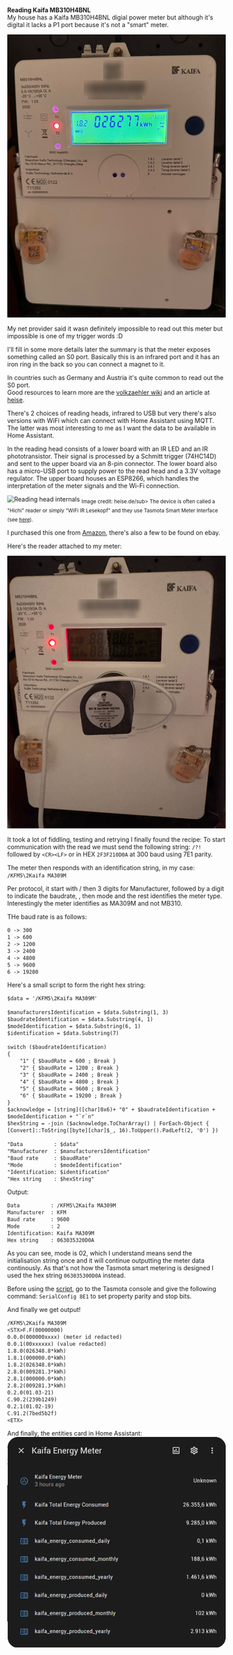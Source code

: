 **Reading Kaifa MB310H4BNL**  
My house has a Kaifa MB310H4BNL digial power meter but although it's digital it lacks a P1 port because it's not a "smart" meter.  

![Kaifa MB310H4BNL](https://github.com/rweijnen/kaifa-mb310h4bnl/blob/main/assets/KaifaMB310H4BNL2.png)


My net provider said it wasn definitely impossible to read out this meter but impossible is one of my trigger words :D

I'll fill in some more details later the summary is that the meter exposes something called an S0 port.
Basically this is an infrared port and it has an iron ring in the back so you can connect a magnet to it.

In countries such as Germany and Austria it's quite common to read out the S0 port.  
Good resources to learn more are the [volkzaehler wiki](https://wiki.volkszaehler.org/) and an article at [heise](https://www.heise.de/tests/Ausprobiert-Guenstiger-IR-Lesekopf-fuer-Smart-Meter-mit-Tastmota-Firmware-7065559.html).

There's 2 choices of reading heads, infrared to USB but very there's also versions with WiFi which can connect with Home Assistant using MQTT.
The latter was most interesting to me as I want the data to be available in Home Assistant.

In the reading head consists of a lower board with an IR LED and an IR phototransistor. Their signal is processed by a Schmitt trigger (74HC14D) and sent to the upper board via an 8-pin connector. 
The lower board also has a micro-USB port to supply power to the read head and a 3.3V voltage regulator. The upper board houses an ESP8266, which handles the interpretation of the meter signals and the Wi-Fi connection.  
  
![Reading head internals](https://heise.cloudimg.io/v7/_www-heise-de_/imgs/18/3/5/2/9/2/6/7/IMG_7404B-0f3de2dc5c9a8327.jpg?force_format=avif%2Cwebp%2Cjpeg&org_if_sml=1&q=85&width=610)
<sub>Image credit: heise.de/sub>
The device is often called a "Hichi" reader or simply "WiFi IR Lesekopf" and they use Tasmota Smart Meter Interface (see [here](https://tasmota.github.io/docs/Smart-Meter-Interface/#kaifa-mb310h4bde)).

I purchased this one from [Amazon](https://www.amazon.de/dp/B0D28ZQ28F), there's also a few to be found on ebay.

Here's the reader attached to my meter:  

![reader attached to meter](https://github.com/rweijnen/kaifa-mb310h4bnl/blob/main/assets/KaifaMB310H4BNL-with-WiFi-Reader.png)

It took a lot of fiddling, testing and retrying I finally found the recipe:
To start communication with the read we must send the following string:
`/?!` followed by `<CR><LF>` or in HEX `2F3F210D0A` at 300 baud using 7E1 parity.

The meter then responds with an identification string, in my case:
`/KFM5\2Kaifa MA309M`

Per protocol, it start with / then 3 digits for Manufacturer, followed by a digit to indicate the baudrate, \, then mode and the rest identifies the meter type.
Interestingly the meter identifies as MA309M and not MB310.

THe baud rate is as follows:
```
0 -> 300
1 -> 600
2 -> 1200
3 -> 2400
4 -> 4800
5 -> 9600
6 -> 19200
```

Here's a small script to form the right hex string:
```
$data = '/KFM5\2Kaifa MA309M'

$manufacturersIdentification = $data.Substring(1, 3)
$baudrateIdentification = $data.Substring(4, 1)
$modeIdentification = $data.Substring(6, 1)
$identification = $data.Substring(7)

switch ($baudrateIdentification)
{
	"1" { $baudRate = 600 ; Break }
	"2" { $baudRate = 1200 ; Break }
	"3" { $baudRate = 2400 ; Break }
	"4" { $baudRate = 4800 ; Break }
	"5" { $baudRate = 9600 ; Break }
	"6" { $baudRate = 19200 ; Break }
}
$acknowledge = [string]([char]0x6)+ "0" + $baudrateIdentification + $modeIdentification + "`r`n"
$hexString = -join ($acknowledge.ToCharArray() | ForEach-Object { [Convert]::ToString([byte][char]$_, 16).ToUpper().PadLeft(2, '0') })

"Data          : $data"
"Manufacturer  : $manufacturersIdentification"
"Baud rate     : $baudRate"
"Mode          : $modeIdentification"
"Identification: $identification"
"Hex string    : $hexString"
```

Output:

```
Data          : /KFM5\2Kaifa MA309M
Manufacturer  : KFM
Baud rate     : 9600
Mode          : 2
Identification: Kaifa MA309M
Hex string    : 063035320D0A
```

As you can see, mode is 02, which I understand means send the initialisation string once and it will continue outputting the meter data continously.
As that's not how the Tasmota smart metering is designed I used the hex string `063035300D0A` instead.

Before using the [script](https://github.com/rweijnen/kaifa-mb310h4bnl/blob/main/script), go to the Tasmota console and give the following command: `SerialConfig 8E1` to set property parity and stop bits.

And finally we get output!
```
/KFM5\2Kaifa MA309M
<STX>F.F(00000000)
0.0.0(000000xxxx) (meter id redacted)
0.0.1(00xxxxxx) (value redacted)
1.8.0(026348.8*kWh)
1.8.1(000000.0*kWh)
1.8.2(026348.8*kWh)
2.8.0(009281.3*kWh)
2.8.1(000000.0*kWh)
2.8.2(009281.3*kWh)
0.2.0(01.03-21)
C.90.2(239b1249)
0.2.1(01.02-19)
C.91.2(7bed5b2f)
<ETX>
```

And finally, the entities card in Home Assistant:
![Entities card in Home Assitant](https://github.com/rweijnen/kaifa-mb310h4bnl/blob/main/assets/KaifaMeterEntitiesCard.png)
